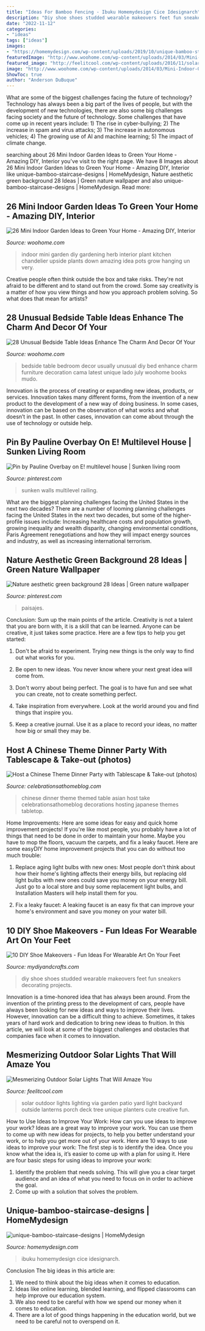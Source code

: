 ```yaml
---
title: "Ideas For Bamboo Fencing - Ibuku Homemydesign Cice Idesignarch"
description: "Diy shoe shoes studded wearable makeovers feet fun sneakers decorating projects"
date: "2022-11-12"
categories:
- "ideas"
tags: ["ideas"]
images:
- "https://homemydesign.com/wp-content/uploads/2019/10/unique-bamboo-staircase-designs-300x201.jpg"
featuredImage: "http://www.woohome.com/wp-content/uploads/2014/03/Mini-Indoor-Gardening-26.jpg"
featured_image: "http://feelitcool.com/wp-content/uploads/2016/11/solar-outdoor-lighting-ideas16.jpg"
image: "http://www.woohome.com/wp-content/uploads/2014/03/Mini-Indoor-Gardening-26.jpg"
ShowToc: true
author: "Anderson DuBuque"
---
```



What are some of the biggest challenges facing the future of technology?
Technology has always been a big part of the lives of people, but with the development of new technologies, there are also some big challenges facing society and the future of technology. Some challenges that have come up in recent years include: 1) The rise in cyber-bullying; 2) The increase in spam and virus attacks; 3) The increase in autonomous vehicles; 4) The growing use of AI and machine learning; 5) The impact of climate change.

	

		
searching about 26 Mini Indoor Garden Ideas to Green Your Home - Amazing DIY, Interior you've visit to the right page. We have 8 Images about 26 Mini Indoor Garden Ideas to Green Your Home - Amazing DIY, Interior like unique-bamboo-staircase-designs | HomeMydesign, Nature aesthetic green background 28 Ideas | Green nature wallpaper and also unique-bamboo-staircase-designs | HomeMydesign. Read more:
		
    
## 26 Mini Indoor Garden Ideas To Green Your Home - Amazing DIY, Interior

<img loading=lazy src="http://www.woohome.com/wp-content/uploads/2014/03/Mini-Indoor-Gardening-26.jpg" onerror="this.onerror=null;this.src='https://tse1.mm.bing.net/th?id=OIP.w-B-pDD9y9qYrcVnrGWyiQHaTA&amp;pid=15.1';" alt="26 Mini Indoor Garden Ideas to Green Your Home - Amazing DIY, Interior">

_Source: woohome.com_

>indoor mini garden diy gardening herb interior plant kitchen chandelier upside plants down amazing idea pots grow hanging un very. 

	

Creative people often think outside the box and take risks. They're not afraid to be different and to stand out from the crowd. Some say creativity is a matter of how you view things and how you approach problem solving. So what does that mean for artists?

    
## 28 Unusual Bedside Table Ideas Enhance The Charm And Decor Of Your

<img loading=lazy src="http://www.woohome.com/wp-content/uploads/2013/07/usually-bedside-table-16.jpg" onerror="this.onerror=null;this.src='https://tse2.mm.bing.net/th?id=OIP.hraTSRt1HhFZyhu8v2nfTwHaJf&amp;pid=15.1';" alt="28 Unusual Bedside Table Ideas Enhance The Charm And Decor Of Your">

_Source: woohome.com_

>bedside table bedroom decor usually unusual diy bed enhance charm furniture decoration cama latest unique lado july woohome books mudo. 

	

Innovation is the process of creating or expanding new ideas, products, or services. Innovation takes many different forms, from the invention of a new product to the development of a new way of doing business. In some cases, innovation can be based on the observation of what works and what doesn’t in the past. In other cases, innovation can come about through the use of technology or outside help.

    
## Pin By Pauline Overbay On E! Multilevel House | Sunken Living Room

<img loading=lazy src="https://i.pinimg.com/736x/e3/8d/29/e38d29cf432b746122d0f90c369b7e8b--sunken-living-room-modern-living-rooms.jpg" onerror="this.onerror=null;this.src='https://tse1.mm.bing.net/th?id=OIP.iUjsxtWgrHydV6gBUUw2eQHaF7&amp;pid=15.1';" alt="Pin by Pauline Overbay on E! multilevel house | Sunken living room">

_Source: pinterest.com_

>sunken walls multilevel railing. 

	

What are the biggest planning challenges facing the United States in the next two decades?
There are a number of looming planning challenges facing the United States in the next two decades, but some of the higher-profile issues include: Increasing healthcare costs and population growth, growing inequality and wealth disparity, changing environmental conditions, Paris Agreement renegotiations and how they will impact energy sources and industry, as well as increasing international terrorism.

    
## Nature Aesthetic Green Background 28 Ideas | Green Nature Wallpaper

<img loading=lazy src="https://i.pinimg.com/736x/fe/7c/d4/fe7cd4ee36de2c17eda03a015c412101.jpg" onerror="this.onerror=null;this.src='https://tse3.mm.bing.net/th?id=OIP.GPrUJFO1TgfVUZbNN8dL6gAAAA&amp;pid=15.1';" alt="Nature aesthetic green background 28 Ideas | Green nature wallpaper">

_Source: pinterest.com_

>paisajes. 

	

Conclusion: Sum up the main points of the article.
Creativity is not a talent that you are born with, it is a skill that can be learned. Anyone can be creative, it just takes some practice. Here are a few tips to help you get started:
1. Don't be afraid to experiment. Trying new things is the only way to find out what works for you.

2. Be open to new ideas. You never know where your next great idea will come from.

3. Don't worry about being perfect. The goal is to have fun and see what you can create, not to create something perfect.

4. Take inspiration from everywhere. Look at the world around you and find things that inspire you.

5. Keep a creative journal. Use it as a place to record your ideas, no matter how big or small they may be.

    
## Host A Chinese Theme Dinner Party With Tablescape &amp; Take-out (photos)

<img loading=lazy src="https://celebrationsathomeblog.com/wp-content/uploads/2017/02/chinese-theme-new-year-dinner-party-tabletop.jpg" onerror="this.onerror=null;this.src='https://tse1.mm.bing.net/th?id=OIP.XzU0-WApI6rUHthzMjcfowHaLH&amp;pid=15.1';" alt="Host a Chinese Theme Dinner Party with Tablescape &amp; Take-out (photos)">

_Source: celebrationsathomeblog.com_

>chinese dinner theme themed table asian host take celebrationsathomeblog decorations hosting japanese themes tabletop. 

	

Home Improvements: Here are some ideas for easy and quick home improvement projects!
If you're like most people, you probably have a lot of things that need to be done in order to maintain your home. Maybe you have to mop the floors, vacuum the carpets, and fix a leaky faucet. Here are some easyDIY home improvement projects that you can do without too much trouble:
1. Replace aging light bulbs with new ones: Most people don't think about how their home's lighting affects their energy bills, but replacing old light bulbs with new ones could save you money on your energy bill. Just go to a local store and buy some replacement light bulbs, and Installation Masters will help install them for you.

2. Fix a leaky faucet: A leaking faucet is an easy fix that can improve your home's environment and save you money on your water bill.

    
## 10 DIY Shoe Makeovers - Fun Ideas For Wearable Art On Your Feet

<img loading=lazy src="https://www.mydiyandcrafts.com/wp-content/uploads/2019/01/DIY-Studded-Shoes-Idea.jpg" onerror="this.onerror=null;this.src='https://tse1.mm.bing.net/th?id=OIP.RhkpfyZPVj6QiZ4OMCg2mAHaHn&amp;pid=15.1';" alt="10 DIY Shoe Makeovers - Fun Ideas For Wearable Art On Your Feet">

_Source: mydiyandcrafts.com_

>diy shoe shoes studded wearable makeovers feet fun sneakers decorating projects. 

	

Innovation is a time-honored idea that has always been around. From the invention of the printing press to the development of cars, people have always been looking for new ideas and ways to improve their lives. However, innovation can be a difficult thing to achieve. Sometimes, it takes years of hard work and dedication to bring new ideas to fruition. In this article, we will look at some of the biggest challenges and obstacles that companies face when it comes to innovation.

    
## Mesmerizing Outdoor Solar Lights That Will Amaze You

<img loading=lazy src="http://feelitcool.com/wp-content/uploads/2016/11/solar-outdoor-lighting-ideas16.jpg" onerror="this.onerror=null;this.src='https://tse4.mm.bing.net/th?id=OIP.5C5wzR_Klkuhr-jLr_Ke6AHaLF&amp;pid=15.1';" alt="Mesmerizing Outdoor Solar Lights That Will Amaze You">

_Source: feelitcool.com_

>solar outdoor lights lighting via garden patio yard light backyard outside lanterns porch deck tree unique planters cute creative fun. 

	

How to Use Ideas to Improve Your Work: How can you use ideas to improve your work?
Ideas are a great way to improve your work. You can use them to come up with new ideas for projects, to help you better understand your work, or to help you get more out of your work. Here are 10 ways to use ideas to improve your work: 
The first step is to identify the idea. Once you know what the idea is, it’s easier to come up with a plan for using it. Here are four basic steps for using ideas to improve your work: 
1) Identify the problem that needs solving. This will give you a clear target audience and an idea of what you need to focus on in order to achieve the goal. 
2) Come up with a solution that solves the problem.

    
## Unique-bamboo-staircase-designs | HomeMydesign

<img loading=lazy src="https://homemydesign.com/wp-content/uploads/2019/10/unique-bamboo-staircase-designs-300x201.jpg" onerror="this.onerror=null;this.src='https://tse3.mm.bing.net/th?id=OIP.tAEaYGexLzR5mKuYwXrfgwAAAA&amp;pid=15.1';" alt="unique-bamboo-staircase-designs | HomeMydesign">

_Source: homemydesign.com_

>ibuku homemydesign cice idesignarch. 

	

Conclusion
The big ideas in this article are:
1. We need to think about the big ideas when it comes to education.
2. Ideas like online learning, blended learning, and flipped classrooms can help improve our education system.
3. We also need to be careful with how we spend our money when it comes to education.
4. There are a lot of good things happening in the education world, but we need to be careful not to overspend on it.

